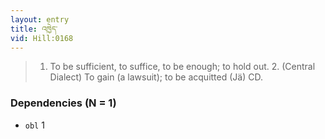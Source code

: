 ```yaml
---
layout: entry
title: འཁྱེད་
vid: Hill:0168
---
```

> 1. To be sufficient, to suffice, to be enough; to hold out. 2. (Central Dialect) To gain (a lawsuit); to be acquitted (Jä) CD.
### Dependencies (N = 1)
* `obl` 1
